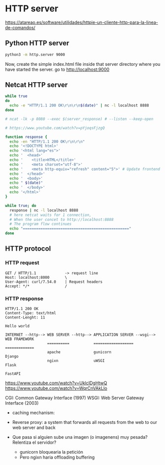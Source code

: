 # HTTP server

https://atareao.es/software/utilidades/httpie-un-cliente-http-para-la-linea-de-comandos/

## Python HTTP server


```bash
python3 -m http.server 9000
```

Now, create the simple index.html file inside that server directory where you have started the server. go to [http://localhost:9000](http://localhost:9000)



## Netcat HTTP server


```bash
while true
do
  echo -e "HTTP/1.1 200 OK\r\n\r\n$(date)" | nc -l localhost 8888
done

# ncat -lk -p 8080 --exec $(server_response) # --listen --keep-open

# https://www.youtube.com/watch?v=pYjoqsFjzgQ

function response {
  echo -en "HTTP/1.1 200 OK\r\n\r\n"
  echo '<!DOCTYPE html>'
  echo '<html lang="es">'
  echo '  <head>'
  echo '    <title>HTML</title>'
  echo '    <meta charset="utf-8">'
  echo '    <meta http-equiv="refresh" content="5">' # Update frontend every 5 seconds
  echo '  </head>'
  echo '  <body>'
  echo " $(date)"
  echo '  </body>'
  echo '</html>'
}

while true; do
  response | nc -l localhost 8888
  # here netcat waits for 1 connection, 
  # When the user concet to http://localhost:8888
  # The program flow continues
  echo "================================================"
done
```




## HTTP protocol


### HTTP request

```
GET / HTTP/1.1             -> request line
Host: localhost:8000       \
User-Agent: curl/7.54.0    | Request headers
Accept: */*                /
```

### HTTP response

```
HTTP/1.1 200 OK
Content-Type: text/html
Content-Lenght: 11

Hello world
```

```
INTERNET --http--> WEB SERVER --http--> APPLICATION SERVER --wsgi--> WEB FRAMEWORK
                   ==========           ==================           =============
                   apache               gunicorn                     Django
                   ngixn                uWSGI                        Flask
                                                                     FastAPI
```


https://www.youtube.com/watch?v=UklcIDgHtwQ
https://www.youtube.com/watch?v=WqrCnVAkLIo



CGI: Common Gateway Interface (1997)
WSGI: Web Server Gateway Interface (2003)



- caching mechanism:
- Reverse proxy: a system that forwards all requests from the web to our web server and back




- Que pasa si alguien sube una imagen (o imagenens) muy pesada? Relentiza el servidor?
  - gunicorn bloquearia la petición
  - Pero ngixn haria offloading buffering 